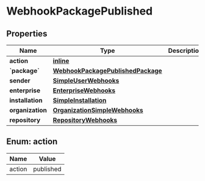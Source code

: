 
# WebhookPackagePublished

## Properties
Name | Type | Description | Notes
------------ | ------------- | ------------- | -------------
**action** | [**inline**](#Action) |  | 
**&#x60;package&#x60;** | [**WebhookPackagePublishedPackage**](WebhookPackagePublishedPackage.md) |  | 
**sender** | [**SimpleUserWebhooks**](SimpleUserWebhooks.md) |  | 
**enterprise** | [**EnterpriseWebhooks**](EnterpriseWebhooks.md) |  |  [optional]
**installation** | [**SimpleInstallation**](SimpleInstallation.md) |  |  [optional]
**organization** | [**OrganizationSimpleWebhooks**](OrganizationSimpleWebhooks.md) |  |  [optional]
**repository** | [**RepositoryWebhooks**](RepositoryWebhooks.md) |  |  [optional]


<a id="Action"></a>
## Enum: action
Name | Value
---- | -----
action | published



